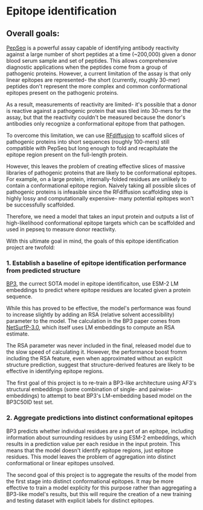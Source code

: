 # Epitope identification

## Overall goals:

[PepSeq](https://www.nature.com/articles/s41596-022-00766-8) is a powerful assay capable of identifying antibody reactivity against a large number of short peptides at a time (~200,000) given a donor blood serum sample and set of peptides. This allows comprehensive diagnostic applications when the peptides come from a group of pathogenic proteins. However, a current limitation of the assay is that only linear epitopes are represented- the short (currently, roughly 30-mer) peptides don't represent the more complex and common conformational epitopes present on the pathogenic proteins. 

As a result, measurements of reactivity are limited- it's possible that a donor is reactive against a pathogenic protein that was tiled into 30-mers for the assay, but that the reactivity couldn't be measured because the donor's antibodies only recognize a conformational epitope from that pathogen.

To overcome this limitation, we can use [RFdiffusion](https://github.com/RosettaCommons/RFdiffusion) to scaffold slices of pathogenic proteins into short sequences (roughly 100-mers) still compatible with PepSeq but long enough to fold and recapitulate the epitope region present on the full-length protein.

However, this leaves the problem of creating effective slices of massive libraries of pathogenic proteins that are likely to be conformational epitopes. For example, on a large protein, internally-folded residues are unlikely to contain a conformational epitope region. Naively taking all possible slices of pathogenic proteins is infeasible since the RFdiffusion scaffolding step is highly lossy and computationally expensive- many potential epitopes won't be successfully scaffolded. 

Therefore, we need a model that takes an input protein and outputs a list of high-likelihood conformational epitope targets which can be scaffolded and used in pepseq to measure donor reactivity.

With this ultimate goal in mind, the goals of this epitope identification project are twofold:

### 1. Establish a baseline of epitope identification performance from predicted structure

[BP3](https://onlinelibrary.wiley.com/doi/full/10.1002/pro.4497), the currect SOTA model in epitope identificaiton, use ESM-2 LM embeddings to predict where epitope residues are located given a protein sequence. 

While this has proved to be effective, the model's performance was found to increase slightly by adding an RSA (relative solvent accessibility) parameter to the model. The calculation in the BP3  paper comes from [NetSurfP-3.0](https://services.healthtech.dtu.dk/services/NetSurfP-3.0/), which itself uses LM embeddings to compute an RSA estimate.

The RSA parameter was never included in the final, released model due to the slow speed of calculating it. However, the performance boost fromm including the RSA feature, even when approximated without an explicit structure prediction, suggest that structure-derived features are likely to be effective in identifying epitope regions.

The first goal of this project is to re-train a BP3-like architecture using AF3's structural embeddings (some combination of single- and pairwise- embeddings) to attempt to beat BP3's LM-embedding based model on the BP3C50ID test set.

### 2. Aggregate predictions into distinct conformational epitopes

BP3 predicts whether individual residues are a part of an epitope, including information about surrounding residues by using ESM-2 embeddings, which results in a prediction value per each residue in the input protein. This means that the model doesn't identify epitope regions, just epitope residues. This model leaves the problem of aggregation into distinct conformational or linear epitopes unsolved.

The second goal of this project is to aggregate the results of the model from the first stage into distinct conformational epitopes. It may be more effective to train a model explicity for this purpose rather than aggregating a BP3-like model's results, but this will require the creation of a new training and testing dataset with explicit labels for distinct epitopes.